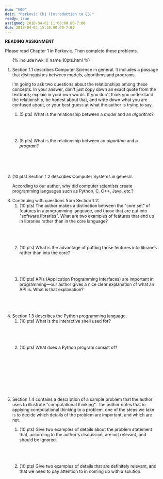 ```yaml
---
num: "h00"
desc: "Perkovic Ch1 (Introduction to CS)"
ready: true
assigned: 2018-04-02 11:00:00.00-7:00
due: 2018-04-03 15:30:00.00-7:00
---
```


<b>READING ASSIGNMENT</b>

Please read Chapter 1 in Perkovic.  Then complete these problems.

<ol>

{% include hwk_li_name_10pts.html %}

<li>Section 1.1 describes Computer Science in general.  It includes
a passage that distinguishes between models, algorithms and programs.

I'm going to ask two questions about the relationships among these concepts.
In your answer, don't just copy down an exact quote from the textbook;
explain in your own words.  If you don't think you understand the relationship,
be honest about that, and write down what you are confused about, or your best guess at what the author is trying to say.


<ol>
<li style="padding-bottom:5em;">(5 pts) What is the relationship between a <em>model</em> and an
<em>algorithm</em>?
</li>
<li style="padding-bottom:5em;">(5 pts) What is the relationship between an <em>algorithm</em> and a <em>program</em>?
</li>
</ol>


</li>


<li><p>(10 pts) Section 1.2 describes Computer Systems in general.

According to our author, why did computer scientists create programming languages such as Python, C, C++, Java, etc.? </p>

<div class="pagebreak">
</div>

</li>

<li>Continuing with questions from Section 1.2:

<ol>

<li style="padding-bottom:5em;">(10 pts) The author makes a distinction between the "core set" of features in a programming language, and those
that are put into "software libraries".   What are two examples of features that end up in libraries rather than in the
core language?</li>


<li style="padding-bottom:5em;">(10 pts) What is the advantage of putting those features into libraries rather than into the core?</li>

<li style="padding-bottom:5em;">(10 pts) APIs (Application Programming Interfaces) are important in programming&mdash;our author gives a nice clear explanation of what an API is.   What is that explanation?</li>

</ol>


</li>


<li style="padding-bottom:5em;">Section 1.3 describes the Python programming language.

<ol>
<li style="padding-bottom:5em;">(10 pts) What is the interactive shell used for?
</li>
<li style="padding-bottom:5em;">(10 pts) What does a Python program consist of?
</li>
</ol>

</li>

<li style="padding-bottom:5em;"><p>Section 1.4 contains a description of a sample problem that the author uses to illustrate "computational thinking".  The author notes that in applying computational thinking to a problem, one of the steps we take is to decide which
details of the problem are important, and which are not.
</p>

<ol> 
<li style="padding-bottom:5em;">(10 pts) Give two examples of details about the problem statement that, according to the author's discussion, are not relevant, and should be ignored.
</li>
<li style="padding-bottom:5em;">(10 pts) Give two examples of details that are definitely relevant, and that we need to pay attention to in coming up with a solution.
</li>
</ol>

</li>





</ol>

